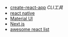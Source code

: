 + [create-react-app](https://github.com/facebookincubator/create-react-app) *CLI工具*
+ [react native](https://facebook.github.io/react-native/)
+ [Material UI](http://www.material-ui.com/#/)
+ [Next.js](https://github.com/zeit/next.js/)
+ [awesome react list](https://github.com/enaqx/awesome-react)